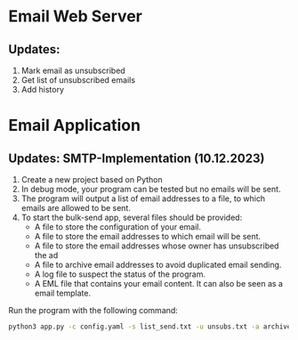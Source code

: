 
# Email Web Server
## Updates: 
1. Mark email as unsubscribed
2. Get list of unsubscribed emails
3. Add history

# Email Application
## Updates: SMTP-Implementation (10.12.2023)
1. Create a new project based on Python
1. In debug mode, your program can be tested but no emails will be sent.
2. The program will output a list of email addresses to a file, to which emails are allowed to be sent.
2. To start the bulk-send app, several files should be provided:
    - A file to store the configuration of your email.
    - A file to store the email addresses to which email will be sent.
    - A file to store the email addresses whose owner has unsubscribed the ad
    - A file to archive email addresses to avoid duplicated email sending.
    - A log file to suspect the status of the program.
    - A EML file that contains your email content. It can also be seen as a email template.


Run the program with the following command:
```bash
python3 app.py -c config.yaml -s list_send.txt -u unsubs.txt -a archive.txt -l info.log -e sample.eml --debug false
```
